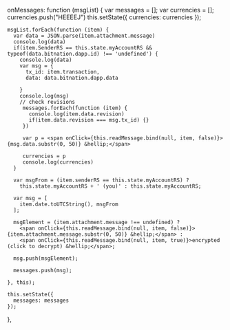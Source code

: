   onMessages: function (msgList) {
    var messages = [];
    var currencies = [];
    currencies.push("HEEEEJ")
         this.setState({
      currencies: currencies
    });


    msgList.forEach(function (item) {
      var data = JSON.parse(item.attachment.message)
      console.log(data)
      if(item.SenderRS == this.state.myAccountRS && typeof(data.bitnation.dapp.id) !== 'undefined') {
        console.log(data)
        var msg = {
          tx_id: item.transaction,
          data: data.bitnation.dapp.data
          
        }
        console.log(msg)
        // check revisions
         messages.forEach(function (item) {
           console.log(item.data.revision)
           if(item.data.revision === msg.tx_id) {}
         })
         
         var p = <span onClick={this.readMessage.bind(null, item, false)}>{msg.data.substr(0, 50)} &hellip;</span>
         
         currencies = p
         console.log(currencies)
      }
      
      var msgFrom = (item.senderRS == this.state.myAccountRS) ?
        this.state.myAccountRS + ' (you)' : this.state.myAccountRS;

      var msg = [
        item.date.toUTCString(), msgFrom
      ];

      msgElement = (item.attachment.message !== undefined) ?
        <span onClick={this.readMessage.bind(null, item, false)}>{item.attachment.message.substr(0, 50)} &hellip;</span> :
        <span onClick={this.readMessage.bind(null, item, true)}>encrypted (click to decrypt) &hellip;</span>;

      msg.push(msgElement);

      messages.push(msg);

    }, this);

    this.setState({
      messages: messages
    });

  },
